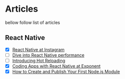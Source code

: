 # Articles
bellow follow list of articles

## React Native
- [x] [React Native at Instagram](https://engineering.instagram.com/react-native-at-instagram-dd828a9a90c7#.a6wuuu5a9)
- [ ] [Dive into React Native performance](https://code.facebook.com/posts/895897210527114/dive-into-react-native-performance/)
- [ ] [Introducing Hot Reloading](https://facebook.github.io/react-native/blog/2016/03/24/introducing-hot-reloading.html)
- [x] [Coding Apps with React Native at Exponent](https://blog.expo.io/coding-apps-with-react-native-at-exponent-7a5922da27bf#.yr64nnjei)
- [x] [How to Create and Publish Your First Node.js Module](https://medium.com/@jdaudier/how-to-create-and-publish-your-first-node-js-module-444e7585b738)